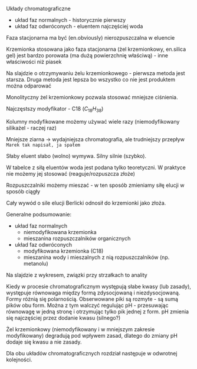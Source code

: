 Układy chromatograficzne
- układ faz normalnych - historycznie pierwszy
- układ faz odwróconych - eluentem najczęściej woda

Faza stacjonarna ma być (en.obviously) nierozpuszczalna w eluencie 

Krzemionka stosowana jako faza stacjonarna (żel krzemionkowy, en.silica gel) jest bardzo porowata (ma dużą powierzchnię właściwą) - inne właściwości niż piasek

Na slajdzie o otrzymywaniu żelu krzemionkowego - pierwsza metoda jest starsza. Druga metoda jest lepsza bo wszystko co nie jest produktem można odparować

Monolityczny żel krzemionkowy pozwala stosować mniejsze ciśnienia.

Najczęstszy modyfikator - C18  ($C_{18}H_{38}$)

Kolumny modyfikowane możemy używać wiele razy (niemodyfikowany silikażel - raczej raz)

Mniejsze ziarna -> wydajniejsza chromatografia, ale trudniejszy przepływ `Marek tak napisał, ja spałem`

Słaby eluent słabo (wolno) wymywa. Silny silnie (szybko).

W tabelce z siłą eluentów woda jest podana tylko teoretyczni. W praktyce nie możemy jej stosować (reaguje/rozpuszcza złoże)

Rozpuszczalniki możemy mieszać - w ten sposób zmieniamy siłę elucji w sposób ciągły

Cały wywód o sile elucji Berlicki odnosił do krzemionki jako złoża.

Generalne podsumowanie:

- układ faz normalnych
	- niemodyfikowana krzemionka
	- mieszanina rozpuszczalników organicznych
- układ faz odwróconych
	- modyfikowana krzemionka (C18)
	- mieszanina wody i mieszalnych z nią rozpuszczalników (np. metanolu)

Na slajdzie z wykresem, związki przy strzałkach to anality

Kiedy w procesie chromatograficznym występują słabe kwasy (lub zasady), występuje równowaga między formą zdysocjowaną i niezdysocjowaną. Formy różnią się polarnością. Obserwowane piki są rozmyte - są sumą pików obu form. Można z tym walczyć regulując pH - przesuwając równowagę w jedną stronę i otrzymując tylko pik jednej z form. pH zmienia się najczęściej przez dodanie kwasu (silnego?) 

Żel krzemionkowy (niemodyfikowany i w mniejszym zakresie modyfikowany) degradują pod wpływem zasad, dlatego do zmiany pH dodaje się kwasu a nie zasady.

Dla obu układów chromatograficznych rozdział następuje w odwrotnej kolejności.